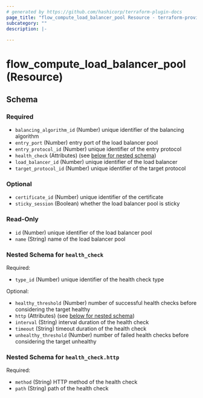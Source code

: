 ```yaml
---
# generated by https://github.com/hashicorp/terraform-plugin-docs
page_title: "flow_compute_load_balancer_pool Resource - terraform-provider-flow"
subcategory: ""
description: |-
  
---
```


# flow_compute_load_balancer_pool (Resource)





<!-- schema generated by tfplugindocs -->
## Schema

### Required

- `balancing_algorithm_id` (Number) unique identifier of the balancing algorithm
- `entry_port` (Number) entry port of the load balancer pool
- `entry_protocol_id` (Number) unique identifier of the entry protocol
- `health_check` (Attributes) (see [below for nested schema](#nestedatt--health_check))
- `load_balancer_id` (Number) unique identifier of the load balancer
- `target_protocol_id` (Number) unique identifier of the target protocol

### Optional

- `certificate_id` (Number) unique identifier of the certificate
- `sticky_session` (Boolean) whether the load balancer pool is sticky

### Read-Only

- `id` (Number) unique identifier of the load balancer pool
- `name` (String) name of the load balancer pool

<a id="nestedatt--health_check"></a>
### Nested Schema for `health_check`

Required:

- `type_id` (Number) unique identifier of the health check type

Optional:

- `healthy_threshold` (Number) number of successful health checks before considering the target healthy
- `http` (Attributes) (see [below for nested schema](#nestedatt--health_check--http))
- `interval` (String) interval duration of the health check
- `timeout` (String) timeout duration of the health check
- `unhealthy_threshold` (Number) number of failed health checks before considering the target unhealthy

<a id="nestedatt--health_check--http"></a>
### Nested Schema for `health_check.http`

Required:

- `method` (String) HTTP method of the health check
- `path` (String) path of the health check


